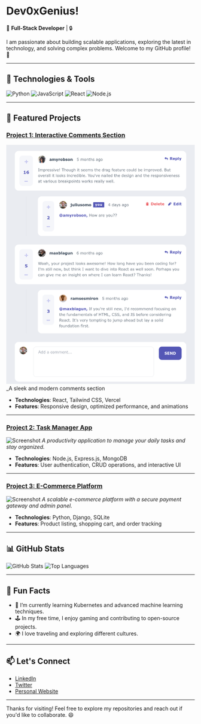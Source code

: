 # Dev0xGenius!

🚀 **Full-Stack Developer** | 🔒 

I am passionate about building scalable applications, exploring the latest in technology, and solving complex problems. Welcome to my GitHub profile! 🌟

---

## 🔧 Technologies & Tools
![Python](https://img.shields.io/badge/-Python-3776AB?style=flat&logo=python&logoColor=white)
![JavaScript](https://img.shields.io/badge/-JavaScript-F7DF1E?style=flat&logo=javascript&logoColor=black)
![React](https://img.shields.io/badge/-React-61DAFB?style=flat&logo=react&logoColor=black)
![Node.js](https://img.shields.io/badge/-Node.js-339933?style=flat&logo=node.js&logoColor=white)

---

## 🌟 Featured Projects

### [Project 1: Interactive Comments Section](https://example-link.com)
![Screenshot](download.png)
_A sleek and modern comments section

- **Technologies**: React, Tailwind CSS, Vercel
- **Features**: Responsive design, optimized performance, and animations

---

### [Project 2: Task Manager App](https://example-link.com)
![Screenshot](images/task-manager.png)
_A productivity application to manage your daily tasks and stay organized._

- **Technologies**: Node.js, Express.js, MongoDB
- **Features**: User authentication, CRUD operations, and interactive UI

---

### [Project 3: E-Commerce Platform](https://example-link.com)
![Screenshot](images/ecommerce.png)
_A scalable e-commerce platform with a secure payment gateway and admin panel._

- **Technologies**: Python, Django, SQLite
- **Features**: Product listing, shopping cart, and order tracking

---

## 📊 GitHub Stats

![GitHub Stats](https://github-readme-stats.vercel.app/api?username=dev0xgenius&show_icons=true&theme=radical)
![Top Languages](https://github-readme-stats.vercel.app/api/top-langs/?username=dev0xgenius&layout=compact&theme=radical)

---

## 🎯 Fun Facts
- 🌱 I’m currently learning Kubernetes and advanced machine learning techniques.
- 🕹️ In my free time, I enjoy gaming and contributing to open-source projects.
- 🌍 I love traveling and exploring different cultures.

---

## 📫 Let's Connect
- [LinkedIn](https://linkedin.com/in/dev0xgenius)
- [Twitter](https://twitter.com/dev0xgenius)
- [Personal Website](https://dev0xgenius.com)

---

Thanks for visiting! Feel free to explore my repositories and reach out if you'd like to collaborate. 😄
